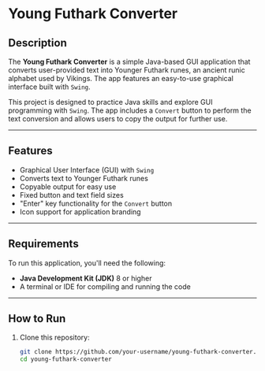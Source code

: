 # Young Futhark Converter

## Description

The **Young Futhark Converter** is a simple Java-based GUI application that converts user-provided text into Younger Futhark runes, an ancient runic alphabet used by Vikings. The app features an easy-to-use graphical interface built with `Swing`.

This project is designed to practice Java skills and explore GUI programming with `Swing`. The app includes a `Convert` button to perform the text conversion and allows users to copy the output for further use.

---

## Features

- Graphical User Interface (GUI) with `Swing`
- Converts text to Younger Futhark runes
- Copyable output for easy use
- Fixed button and text field sizes
- "Enter" key functionality for the `Convert` button
- Icon support for application branding

---

## Requirements

To run this application, you'll need the following:

- **Java Development Kit (JDK)** 8 or higher
- A terminal or IDE for compiling and running the code

---

## How to Run

1. Clone this repository:
   ```bash
   git clone https://github.com/your-username/young-futhark-converter.git
   cd young-futhark-converter

